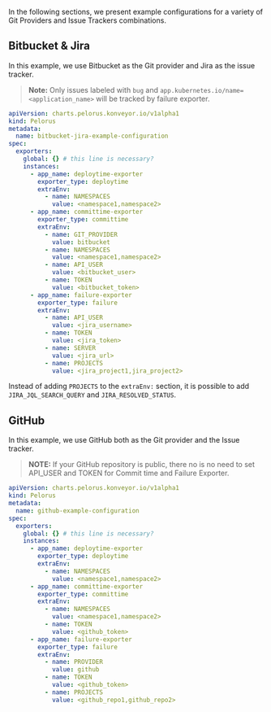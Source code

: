 In the following sections, we present example configurations for a variety of Git Providers and Issue Trackers combinations.

## Bitbucket & Jira

In this example, we use Bitbucket as the Git provider and Jira as the issue tracker.

> **Note:** Only issues labeled with `bug` and `app.kubernetes.io/name=<application_name>` will be tracked by failure exporter.

```yaml
apiVersion: charts.pelorus.konveyor.io/v1alpha1
kind: Pelorus
metadata:
  name: bitbucket-jira-example-configuration
spec:
  exporters:
    global: {} # this line is necessary?
    instances:
      - app_name: deploytime-exporter
        exporter_type: deploytime
        extraEnv:
          - name: NAMESPACES
            value: <namespace1,namespace2>
      - app_name: committime-exporter
        exporter_type: committime
        extraEnv:
          - name: GIT_PROVIDER
            value: bitbucket
          - name: NAMESPACES
            value: <namespace1,namespace2>
          - name: API_USER
            value: <bitbucket_user>
          - name: TOKEN
            value: <bitbucket_token>
      - app_name: failure-exporter
        exporter_type: failure
        extraEnv:
          - name: API_USER
            value: <jira_username>
          - name: TOKEN
            value: <jira_token>
          - name: SERVER
            value: <jira_url>
          - name: PROJECTS
            value: <jira_project1,jira_project2>
```

Instead of adding `PROJECTS` to the `extraEnv:` section, it is possible to add `JIRA_JQL_SEARCH_QUERY` and `JIRA_RESOLVED_STATUS`.

## GitHub

In this example, we use GitHub both as the Git provider and the Issue tracker.

> **NOTE:** If your GitHub repository is public, there no is no need to set API_USER and TOKEN for Commit time and Failure Exporter.

```yaml
apiVersion: charts.pelorus.konveyor.io/v1alpha1
kind: Pelorus
metadata:
  name: github-example-configuration
spec:
  exporters:
    global: {} # this line is necessary?
    instances:
      - app_name: deploytime-exporter
        exporter_type: deploytime
        extraEnv:
          - name: NAMESPACES
            value: <namespace1,namespace2>
      - app_name: committime-exporter
        exporter_type: committime
        extraEnv:
          - name: NAMESPACES
            value: <namespace1,namespace2>
          - name: TOKEN
            value: <github_token>
      - app_name: failure-exporter
        exporter_type: failure
        extraEnv:
          - name: PROVIDER
            value: github
          - name: TOKEN
            value: <github_token>
          - name: PROJECTS
            value: <github_repo1,github_repo2>
```
